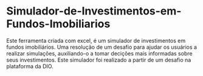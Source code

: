 # Simulador-de-Investimentos-em-Fundos-Imobiliarios
Este ferramenta criada com excel, é um simulador de investimentos em fundos imobiliários. Uma resolução de um desafio para ajudar os usuários a realizar simulações, auxiliando-o a tomar decições mais informadas sobre seus investimentos. Este simulador foi realizado a partir de um desafio na plataforma da DIO.  
